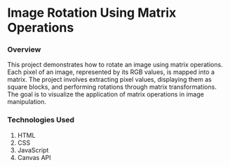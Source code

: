 # Image Rotation Using Matrix Operations

### Overview
This project demonstrates how to rotate an image using matrix operations. Each pixel of an image, represented by its RGB values, is mapped into a matrix. The project involves extracting pixel values,
displaying them as square blocks, and performing rotations through matrix transformations. The goal is to visualize the application of matrix operations in image manipulation.

### Technologies Used
1. HTML
2. CSS
3. JavaScript
4. Canvas API

